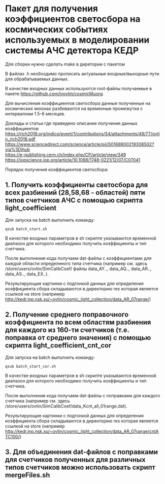 # Пакет для получения коэффициентов светосбора на космических событиях используемых в моделировании системы АЧС детектора КЕДР

Для сборки нужно сделать make в диретории с пакетом<br />

В файлах .h необходимо прописать актуальные входные/выходные пути для обрабатываемых данных.

В качестве входных данных используются root-файлы получаемые в пакете https://github.com/ivovtin/cosmicMuons <br />

Для вычисления коэффициентов светосбора данные полученные на космических мюонах разбиваются на временные промежутки с интерваломи 1.5-6 месяцев. 

Доклады и статьи где приведено описание получения данных коэффициентов: <br />
https://rich2018.org/indico/event/1/contributions/54/attachments/48/77/ovtin_rich2018.pdf <br />
https://www.sciencedirect.com/science/article/pii/S0168900219308502?via%3Dihub <br />
https://e-publishing.cern.ch/index.php/CP/article/view/349 <br />
https://iopscience.iop.org/article/10.1088/1748-0221/12/07/C07041 <br />


Порядок получения коэффициентов светосбора: <br />

## 1. Получить коэффициенты светосбора для всех разбиений (28,58,68 - областей) пяти типов счетчиков АЧС с помощью скрипта light_coefficient

Для запуска на batch выполнить команду:
```
qsub batch_start.sh
```

В качестве входных параметров в sh скрипте указываются временной диапазон для которого необходимо получить коэффициенты и тип счетчика. 

После выполнения кода получаем dat-файлы с коэффициентами для каждой области определнного типа счетчика (например см. здесь /store/users/ovtin/SimCalibCoef/ файлы data_AY.., data_AQ.., data_AR.., data_AS.., data_EX..).

Результирующие картинки с подгонкой данных для определения коэффициента сбора складываются в директорию res которая является ссылкой на store (например http://kedr.inp.nsk.su/~ovtin/cosmic_light_collection/data_AR_07range/) <br />


## 2. Получение среднего поправочного коэффициента по всем областям разбиения для каждого из 160-ти счетчиков (т.е. поправка от среднего значения) с помощью скрипта light_coefficient_cnt_cor 

Для запуска на batch выполнить команду:
```
qsub batch_start_cor.sh 
```

В качестве входных параметров в sh скрипте указываются временной диапазон для которого необходимо получить коэффициенты и тип счетчика. 

После выполнения кода получаем dat-файлы с поправками для каждого счетчика (например см. здесь /store/users/ovtin/SimCalibCoef/data_Kcnt_all_01range.dat).

Результирующие картинки с подгонкой данных для определения коэффициента сбора складываются в директорию res которая является ссылкой на store (например http://kedr.inp.nsk.su/~ovtin/cosmic_light_collection/data_AR_07range/cntATC100/) <br />

## 3. Для объединения dat-файлов с поправками для счетчиков полученных для различных типов счетчиков можно использовать скрипт mergeFiles.sh

